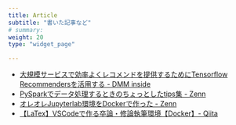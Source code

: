 ```yaml
---
title: Article
subtitle: "書いた記事など"
# summary: 
weight: 20
type: "widget_page"

---
```

- [大規模サービスで効率よくレコメンドを提供するためにTensorflow Recommendersを活用する - DMM inside](https://inside.dmm.com/entry/2022/3/22/engineer-recommend)
- [PySparkでデータ処理するときのちょっとしたtips集 - Zenn](https://zenn.dev/fuchami/articles/06bd47a8692fa5)
- [オレオレJupyterlab環境をDockerで作った - Zenn](https://zenn.dev/fuchami/articles/d1625ac784fe5d)
- [【LaTex】VSCodeで作る卒論・修論執筆環境【Docker】- Qiita](https://qiita.com/fuchami/items/b0f80074d7a85f54c090)